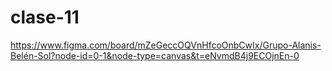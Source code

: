 # clase-11

<https://www.figma.com/board/mZeGeccOQVnHfcoOnbCwIx/Grupo-Alanis-Belén-Sol?node-id=0-1&node-type=canvas&t=eNvmdB4j9ECOjnEn-0>

